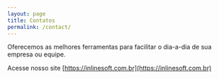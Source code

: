 ```yaml
---
layout: page
title: Contatos
permalink: /contact/
---
```


Oferecemos as melhores ferramentas para facilitar o dia-a-dia de sua empresa ou equipe.

Acesse nosso site [https://inlinesoft.com.br](https://inlinesoft.com.br)